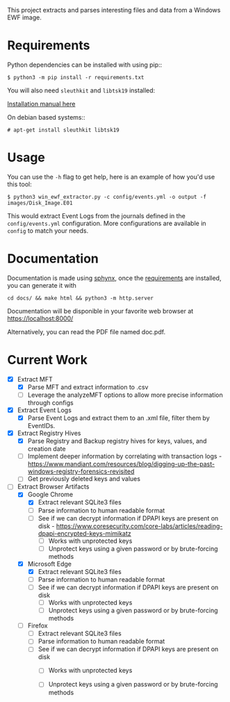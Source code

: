 This project extracts and parses interesting files and data from a Windows EWF
image.

# Requirements
Python dependencies can be installed with using pip::

```
$ python3 -m pip install -r requirements.txt
```

You will also need `sleuthkit` and `libtsk19` installed:

[Installation manual here](https://github.com/sleuthkit/sleuthkit/blob/develop/INSTALL.txt)

On debian based systems::

```
# apt-get install sleuthkit libtsk19
```
# Usage

You can use the `-h` flag to get help, here is an example of how you'd use this tool:

```
$ python3 win_ewf_extractor.py -c config/events.yml -o output -f images/Disk_Image.E01
```

This would extract Event Logs from the journals defined in the `config/events.yml` configuration. More configurations are available in `config` to match your needs.

# Documentation
Documentation is made using [sphynx](), once the [requirements](#Requirements) are installed, you can generate it with

```
cd docs/ && make html && python3 -m http.server
```

Documentation will be disponible in your favorite web browser at [https://localhost:8000/](https://127.0.0.1:8000)

Alternatively, you can read the PDF file named doc.pdf.

# Current Work

- [x] Extract MFT
    - [x] Parse MFT and extract information to .csv
    - [ ] Leverage the analyzeMFT options to allow more precise information through configs
- [x] Extract Event Logs
    - [x] Parse Event Logs and extract them to an .xml file, filter them by EventIDs.
- [x] Extract Registry Hives
    - [x] Parse Registry and Backup registry hives for keys, values, and creation date
    - [ ] Implement deeper information by correlating with transaction logs - https://www.mandiant.com/resources/blog/digging-up-the-past-windows-registry-forensics-revisited
    - [ ] Get previously deleted keys and values
- [ ] Extract Browser Artifacts
    - [x] Google Chrome
        - [x] Extract relevant SQLite3 files
        - [ ] Parse information to human readable format
        - [ ] See if we can decrypt information if DPAPI keys are present on disk - https://www.coresecurity.com/core-labs/articles/reading-dpapi-encrypted-keys-mimikatz
            - [ ] Works with unprotected keys
            - [ ] Unprotect keys using a given password or by brute-forcing methods
    - [x] Microsoft Edge
        - [x] Extract relevant SQLite3 files
        - [ ] Parse information to human readable format
        - [ ] See if we can decrypt information if DPAPI keys are present on disk
            - [ ] Works with unprotected keys
            - [ ] Unprotect keys using a given password or by brute-forcing methods
    - [ ] Firefox
        - [ ] Extract relevant SQLite3 files
        - [ ] Parse information to human readable format
        - [ ] See if we can decrypt information if DPAPI keys are present on disk
            - [ ] Works with unprotected keys
            - [ ] Unprotect keys using a given password or by brute-forcing methods
            

